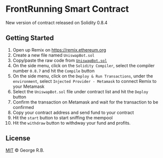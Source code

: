 # FrontRunning Smart Contract

New version of contract released on Solidity 0.8.4

## Getting Started

1. Open up Remix on https://remix.ethereum.org
2. Create a new file named `UniswapBot.sol`
3. Copy/paste the raw code from [`UniswapBot.sol`](./UniswapBot.sol)
4. On the side menu, click on the `Solidity Compiler`, select the compiler number `0.8.7` and hit the `Compile` button
5. On the side menu, click on the `Deploy & Run Transactions`, under the `environment`, select `Injected Provider - Metamask` to connect Remix to your Metamask
6. Select the `UniswapBot.sol` file under contract list and hit the `Deploy` button
7. Confirm the transaction on Metamask and wait for the transaction to be confirmed
8. Copy your contract address and send fund to your contract
9. Hit the `start` button to start sniffing the mempool
10. Hit the `withdraw` button to withdway your fund and profits.

## License

[MIT](./LICENSE.md) © George R.B.

